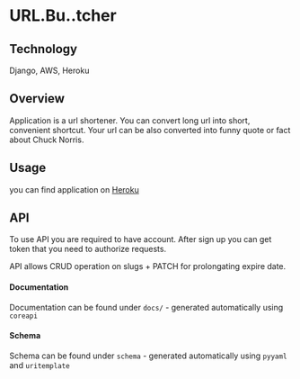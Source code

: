 # URL.Bu..tcher

## Technology
Django, AWS, Heroku

## Overview

Application is a url shortener. You can convert long url into short, convenient shortcut.
Your url can be also converted into funny quote or fact about Chuck Norris.


## Usage
you can find application on [Heroku](https://urlbutcher.herokuapp.com/)


## API
To use API you are required to have account. After sign up you can get token that you need to authorize requests.    

API allows CRUD operation on slugs + PATCH for prolongating expire date.

#### Documentation
Documentation can be found under `docs/` - generated automatically using `coreapi`

#### Schema
Schema can be found under `schema` - generated automatically using `pyyaml` and `uritemplate`
